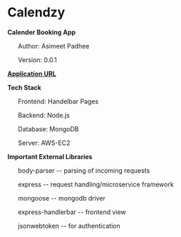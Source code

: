# Calendzy
<b>Calender Booking App</b>
<ul>Author: Asimeet Padhee</ul>
<ul>Version: 0.0.1</ul>
<b>
  <a href="http://18.206.158.114:3009">Application URL</a>
</b>

<b>Tech Stack</b>
<ul>Frontend: Handelbar Pages</ul>
<ul>Backend: Node.js</ul>
<ul>Database: MongoDB</ul>
<ul>Server: AWS-EC2</ul>
<b>Important External Libraries</b>
<ul>body-parser -- parsing of incoming requests</ul>
<ul>express -- request handling/microservice framework</ul>
<ul>mongoose -- mongodb driver</ul>
<ul>express-handlerbar -- frontend view</ul>
<ul>jsonwebtoken --  for authentication</ul>

